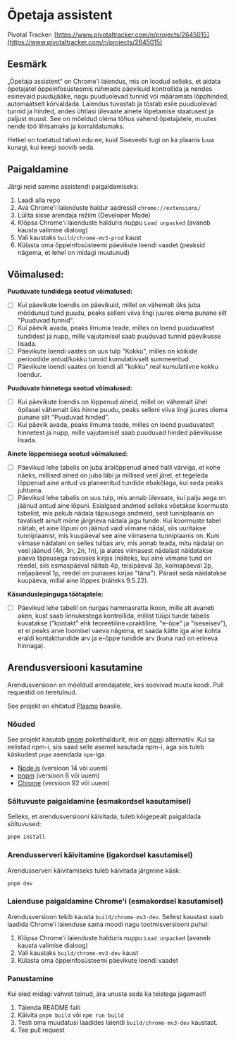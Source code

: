 # Õpetaja assistent

Pivotal Tracker: [https://www.pivotaltracker.com/n/projects/2645015](https://www.pivotaltracker.com/n/projects/2645015)

## Eesmärk

„Õpetaja assistent“ on Chrome'i laiendus, mis on loodud selleks, et aidata õpetajatel õppeinfosüsteemis rühmade
päevikuid kontrollida ja nendes esinevaid puudujääke, nagu puuduolevad tunnid või määramata lõpphinded, automaatselt
kõrvaldada. Laiendus tuvastab ja tõstab esile puuduolevad tunnid ja hinded, andes ühtlasi ülevaate ainete lõpetamise
staatusest ja paljust muust. See on mõeldud olema tõhus vahend õpetajatele, muutes nende töö lihtsamaks ja
korraldatumaks.

Hetkel on toetatud tahvel.edu.ee, kuid Siseveebi tugi on ka plaanis luua kunagi, kui keegi soovib seda.

## Paigaldamine
Järgi neid samme assistendi paigaldamiseks:

1. Laadi alla repo
2. Ava Chrome'i laienduste haldur aadressil `chrome://extensions/`
3. Lülita sisse arendaja režiim (Developer Mode)
4. Klõpsa Chrome'i laienduste halduris nuppu `Load unpacked` (avaneb kausta valimise dialoog)
5. Vali kaustaks `build/chrome-mv3-prod` kaust
6. Külasta oma õppeinfosüsteemi päevikute loendi vaadet (peaksid nägema, et lehel on midagi muutunud)

## Võimalused:

**Puuduvate tundidega seotud võimalused:**
- [ ] Kui päevikute loendis on päevikuid, millel on vähemalt üks juba möödunud tund puudu, peaks selleni viiva lingi juures olema punane silt "Puuduvad tunnid".
- [ ] Kui päevik avada, peaks ilmuma teade, milles on loend puuduvatest tundidest ja nupp, mille vajutamisel saab puuduvad tunnid päevikusse lisada.
- [ ] Päevikute loendi vaates on uus tulp "Kokku", milles on kõikide perioodide antud/kokku tunnid kumulatiivselt summeeritud.
- [ ] Päevikute loendi vaates on loendi all "kokku" real kumulatiivne kokku loendur.

**Puuduvate hinnetega seotud võimalused:**
- [ ] Kui päevikute loendis on lõppenud aineid, millel on vähemalt ühel õpilasel vähemalt üks hinne puudu, peaks selleni viiva lingi juures olema punane silt "Puuduvad hinded".
- [ ] Kui päevik avada, peaks ilmuma teade, milles on loend puuduvatest hinnetest ja nupp, mille vajutamisel saab puuduvad hinded päevikusse lisada.

**Ainete lõppemisega seotud võimalused:**
- [ ] Päevikud lehe tabelis on juba äralõppenud ained halli värviga, et kohe näeks, millised ained on juba läbi ja millised veel järel, et tegeleda lõppenud aine antud vs planeeritud tundide ebakõlaga, kui seda peaks juhtuma.
- [ ] Päevikud lehe tabelis on uus tulp, mis annab ülevaate, kui palju aega on jäänud antud aine lõpuni. Esialgsed andmed selleks võetakse koormuste tabelist, mis pakub nädala täpsusega andmeid, sest tunniplaanis on tavaliselt ainult mõne järgneva nädala jagu tunde. Kui koormuste tabel näitab, et aine lõpuni on jäänud vaid viimane nädal, siis uuritakse tunniplaanist, mis kuupäeval see aine viimasena tunniplaanis on. Kuni viimase nädalani on selles tulbas arv, mis annab teada, mitu nädalat on veel jäänud (4n, 3n, 2n, 1n), ja alates viimasest nädalast näidatakse päeva täpsusega rasvases kirjas (näiteks, kui aine viimane tund on reedel, siis esmaspäeval näitab 4p, teisipäeval 3p, kolmapäeval 2p, neljapäeval 1p, reedel on punases kirjas "täna"). Pärast seda näidatakse kuupäeva, millal aine lõppes (näiteks 9.5.22).

**Käsunduslepinguga töötajatele:**
- [ ] Päevikud lehe tabelil on nurgas hammasratta ikoon, mille alt avaneb aken, kust saab linnukestega kontrollida, millist tüüpi tunde tabelis kuvatakse (“kontakt" ehk teoreetiline+praktiline, "e-õpe" ja “iseseisev"), et ei peaks arve loomisel vaeva nägema, et saada kätte iga aine kohta eraldi kontakttundide arv ja e-õppe tundide arv (kuna nad on erineva hinnaga).


## Arendusversiooni kasutamine
Arendusversioon on mõeldud arendajatele, kes soovivad muuta koodi. Pull requestid on teretulnud.

See projekt on ehitatud [Plasmo](https://docs.plasmo.com/) baasile.

### Nõuded
See projekt kasutab [pnpm](https://pnpm.io/) paketihaldurit, mis on [npm](https://www.npmjs.com/)i alternatiiv. Kui sa eelistad npm-i, siis saad selle asemel kasutada npm-i, aga siis tuleb käskudest `pnpm` asendada `npm`-iga.
- [Node.js](https://nodejs.org/en/) (versioon 14 või uuem)
- [pnpm](https://pnpm.io/) (versioon 6 või uuem)
- [Chrome](https://www.google.com/chrome/) (versioon 92 või uuem)

### Sõltuvuste paigaldamine (esmakordsel kasutamisel)
Selleks, et arendusversiooni käivitada, tuleb kõigepealt paigaldada sõltuvused:
```bash
pnpm install
```

### Arendusserveri käivitamine (igakordsel kasutamisel)
Arendusserveri käivitamiseks tuleb käivitada järgmine käsk:
```bash
pnpm dev
```

### Laienduse paigaldamine Chrome'i (esmakordsel kasutamisel)
Arendusversioon tekib kausta `build/chrome-mv3-dev`. Sellest kaustast saab laadida Chrome'i laienduse sama moodi nagu tootmisversiooni puhul:
1. Klõpsa Chrome'i laienduste halduris nuppu `Load unpacked` (avaneb kausta valimise dialoog)
2. Vali kaustaks `build/chrome-mv3-dev` kaust
3. Külasta oma õppeinfosüsteemi päevikute loendi vaadet

### Panustamine
Kui oled midagi vahvat teinud, ära unusta seda ka teistega jagamast!
1. Täienda README faili
2. Käivita `pnpm build` või `npm run build`
3. Testi oma muudatusi laadides laiendi `build/chrome-mv3-dev` kaustast.
4. Tee pull request
